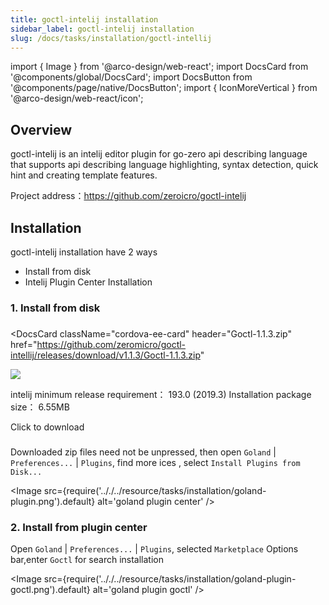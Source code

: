 ```yaml
---
title: goctl-intelij installation
sidebar_label: goctl-intelij installation
slug: /docs/tasks/installation/goctl-intellij
---
```


import { Image } from '@arco-design/web-react';
import DocsCard from '@components/global/DocsCard';
import DocsButton from '@components/page/native/DocsButton';
import { IconMoreVertical } from '@arco-design/web-react/icon';

## Overview

goctl-intelij is an intelij editor plugin for go-zero api describing language that supports api describing language highlighting, syntax detection, quick hint and creating template features.

Project address：<https://github.com/zeroicro/goctl-intelij>

## Installation

goctl-intelij installation have 2 ways

- Install from disk
- Intelij Plugin Center Installation

### 1. Install from disk

###

<DocsCard
  className="cordova-ee-card"
  header="Goctl-1.1.3.zip"
  href="<https://github.com/zeromicro/goctl-intellij/releases/download/v1.1.3/Goctl-1.1.3.zip>"
>
  <div>
    <img src="/logos/logo.svg" class="cordova-ee-img" />
    <p>
      intelij minimum release requirement： 193.0 (2019.3)
      Installation package size： 6.55MB
    </p>
    <DocsButton className="native-ee-detail">Click to download</DocsButton>
  </div>
</DocsCard>

###

Downloaded zip files need not be unpressed, then open `Goland` | `Preferences...` | `Plugins`, find more ices <IconMoreVertical />, select `Install Plugins from Disk...`

<Image src={require('.././../resource/tasks/installation/goland-plugin.png').default} alt='goland plugin center' />

### 2. Install from plugin center

Open `Goland` | `Preferences...` | `Plugins`, selected `Marketplace` Options bar,enter `Goctl` for search installation

<Image src={require('.././../resource/tasks/installation/goland-plugin-goctl.png').default} alt='goland plugin goctl' />
